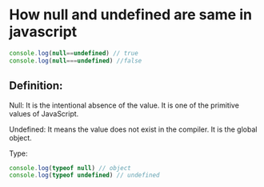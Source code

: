 # How null and undefined are same in javascript

~~~javascript
console.log(null==undefined) // true
console.log(null===undefined) //false
~~~

## Definition:

Null: It is the intentional absence of the value. It is one of the primitive values of JavaScript.

Undefined: It means the value does not exist in the compiler. It is the global object.

Type:

```js
console.log(typeof null) // object
console.log(typeof undefined) // undefined

```
